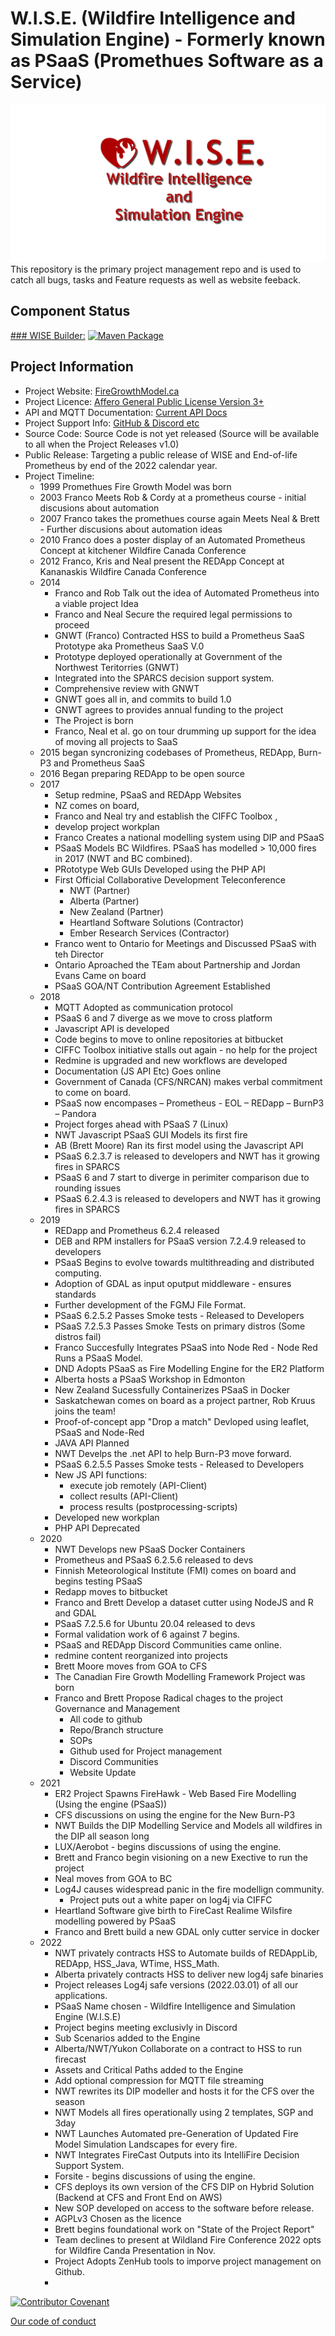 
# W.I.S.E. (Wildfire Intelligence and Simulation Engine) - Formerly known as PSaaS (Promethues Software as a Service)
![WISE social image](wiserepo.png)
This repository is the primary project management repo and is used to catch all bugs, tasks and Feature requests as well as website feeback.


## Component Status

[### WISE Builder:](https://github.com/WISE-Developers/WISE_Builder_Component) [![Maven Package](https://github.com/WISE-Developers/WISE_Builder_Component/actions/workflows/maven-publish.yml/badge.svg)](https://github.com/WISE-Developers/WISE_Builder_Component/actions/workflows/maven-publish.yml)



## Project Information

- Project Website: [FireGrowthModel.ca](https://firegrowthmodel.ca/pages/wise_overview_e.html)
- Project Licence: [Affero General Public License Version 3+](https://www.gnu.org/licenses/agpl-3.0.en.html)
- API and MQTT Documentation: [Current API Docs](https://firegrowthmodel.ca/pages/wise_documentation_e.html)
- Project Support Info: [GitHub & Discord etc](https://firegrowthmodel.ca/pages/wise_support_e.html)
- Source Code: Source Code is not yet released (Source will be available to all when the Project Releases v1.0)
- Public Release: Targeting a public release of WISE and End-of-life Prometheus by end of the 2022 calendar year.
- Project Timeline: 
  - 1999 Promethues Fire Growth Model was born
  - 2003 Franco Meets Rob & Cordy at a prometheus course - initial discusions about automation
  - 2007 Franco takes the promethues course again Meets Neal & Brett - Further discusions about automation ideas
  - 2010 Franco does a poster display of an Automated Prometheus Concept at kitchener Wildfire Canada Conference
  - 2012 Franco, Kris and Neal present the REDApp Concept at Kananaskis Wildfire Canada Conference
  - 2014 
    - Franco and Rob Talk out the idea of Automated Prometheus into a viable project Idea
    - Franco and Neal Secure the required legal permissions to proceed
    - GNWT (Franco) Contracted HSS to build a Prometheus SaaS Prototype aka Prometheus SaaS V.0
    - Prototype deployed operationally at Government of the Northwest Teritorries (GNWT)
    - Integrated into the SPARCS decision support system.
    - Comprehensive review with GNWT 
    - GNWT goes all in, and commits to build 1.0 
    - GNWT agrees to provides annual funding to the project
    - The Project is born
    - Franco, Neal et al. go on tour drumming up support for the idea of moving all projects to SaaS 
  - 2015 began syncronizing codebases of Prometheus, REDApp, Burn-P3 and Prometheus SaaS
  - 2016 Began preparing REDApp to be open source
  - 2017 
    - Setup redmine, PSaaS and REDApp Websites
    - NZ comes on board, 
    - Franco and Neal try and establish the CIFFC Toolbox , 
    - develop project workplan
    - Franco Creates a national modelling system using DIP and PSaaS
    - PSaaS Models BC Wildfires. PSaaS has modelled > 10,000 fires in 2017 (NWT and BC combined).
    - PRototype Web GUIs Developed using the PHP API
    - First Official Collaborative Development Teleconference
      - NWT (Partner)
      - Alberta (Partner)
      - New Zealand (Partner)
      - Heartland Software Solutions (Contractor)
      - Ember Research Services (Contractor)
    - Franco went to Ontario for Meetings and Discussed PSaaS with teh Director
    - Ontario Aproached the TEam about Partnership and Jordan Evans Came on board
    - PSaaS GOA/NT Contribution Agreement Established
  - 2018
    - MQTT Adopted as communication protocol
    - PSaaS 6 and 7 diverge as we move to cross platform
    - Javascript API is developed
    - Code begins to move to online repositories at bitbucket
    - CIFFC Toolbox initiative stalls out again - no help for the project
    - Redmine is upgraded and new workflows are developed
    - Documentation (JS API Etc) Goes online
    - Government of Canada (CFS/NRCAN) makes verbal commitment to come on board.
    - PSaaS now encompases 
      – Prometheus - EOL
      – REDapp
      – BurnP3
      – Pandora
    - Project forges ahead with PSaaS 7 (Linux)
    - NWT Javascript PSaaS GUI Models its first fire
    - AB (Brett Moore) Ran its first model using the Javascript API
    - PSaaS 6.2.3.7 is released to developers and NWT has it growing fires in SPARCS
    - PSaaS 6 and 7 start to diverge in perimiter comparison due to rounding issues
    - PSaaS 6.2.4.3 is released to developers and NWT has it growing fires in SPARCS
  - 2019
    - REDapp and Prometheus 6.2.4 released
    - DEB and RPM installers for PSaaS version 7.2.4.9 released to developers
    - PSaaS Begins to evolve towards multithreading and distributed computing.
    - Adoption of GDAL as input oputput middleware - ensures standards
    - Further development of the FGMJ File Format.
    - PSaaS 6.2.5.2 Passes Smoke tests - Released to Developers
    - PSaaS 7.2.5.3 Passes Smoke Tests on primary distros (Some distros fail)
    - Franco Succesfully Integrates PSaaS into Node Red - Node Red Runs a PSaaS Model.
    - DND Adopts PSaaS as Fire Modelling Engine for the ER2 Platform
    - Alberta hosts a PSaaS Workshop in Edmonton
    - New Zealand Sucessfully Containerizes PSaaS in Docker
    - Saskatchewan comes on board as a project partner, Rob Kruus joins the team!
    - Proof-of-concept app  "Drop a match" Devloped using leaflet, PSaaS and Node-Red
    - JAVA API Planned
    - NWT Develps the .net API to help Burn-P3 move forward. 
    - PSaaS 6.2.5.5 Passes Smoke tests - Released to Developers
    - New JS API functions:
      - execute job remotely (API-Client)
      - collect results (API-Client)
      - process results (postprocessing-scripts)
    - Developed new workplan
    - PHP API Deprecated
  - 2020
    - NWT Develops new PSaaS Docker Containers
    - Prometheus and PSaaS 6.2.5.6 released to devs
    - Finnish Meteorological Institute (FMI) comes on board and begins testing PSaaS
    - Redapp moves to bitbucket
    - Franco and Brett Develop a dataset cutter using NodeJS and R and GDAL
    - PSaaS 7.2.5.6 for Ubuntu 20.04 released to devs
    - Formal validation work of 6 against 7 begins.
    - PSaaS and REDApp Discord Communities came online.
    - redmine content reorganized into projects
    - Brett Moore moves from GOA to CFS
    - The Canadian Fire Growth Modelling Framework Project was born 
    - Franco and Brett Propose Radical chages to the project Governance and Management
      - All code to github
      - Repo/Branch structure
      - SOPs
      - Github used for Project management
      - Discord Communities
      - Website Update
  - 2021
    - ER2 Project Spawns FireHawk - Web Based Fire Modelling (Using the engine (PSaaS))
    - CFS discussions on using the engine for the New Burn-P3
    - NWT Builds the DIP Modelling Service and Models all wildfires in the DIP all season long
    - LUX/Aerobot - begins discussions of using the engine.
    - Brett and Franco begin visioning on a new Exective to run the project
    - Neal moves from GOA to BC
    - Log4J causes widespread panic in the fire modellign community.
      - Project puts out a white paper on log4j via CIFFC      
    - Heartland Software give birth to FireCast Realime Wilsfire modelling powered by PSaaS
    - Franco and Brett build a new GDAL only cutter service in docker
  - 2022
    - NWT privately contracts HSS to Automate builds of REDAppLib, REDApp, HSS_Java, WTime, HSS_Math.
    - Alberta privately contracts HSS to deliver new log4j safe binaries
    - Project releases Log4j safe versions (2022.03.01) of all our applications.
    - PSaaS Name chosen - Wildfire Intelligence and Simulation Engine (W.I.S.E)
    - Project begins meeting exclusivly in Discord
    - Sub Scenarios added to the Engine
    - Alberta/NWT/Yukon Collaborate on a contract to HSS to run firecast
    - Assets and Critical Paths added to the Engine
    - Add optional compression for MQTT file streaming
    - NWT rewrites its DIP modeller and hosts it for the CFS over the season
    - NWT Models all fires operationally using 2 templates, SGP and 3day
    - NWT Launches Automated pre-Generation of Updated Fire Model Simulation Landscapes for every fire.
    - NWT Integrates FireCast Outputs into its IntelliFire Decision Support System.
    - Forsite - begins discussions of using the engine.
    - CFS deploys its own version of the CFS DIP on Hybrid Solution (Backend at CFS and Front End on AWS)
    - New SOP developed on access to the software before release.
    - AGPLv3 Chosen as the licence
    - Brett begins foundational work on "State of the Project Report"
    - Team declines to present at Wildland Fire Conference 2022 opts for Wildfire Canda Presentation in Nov.
    - Project Adopts ZenHub tools to imporve project management on Github.
    - 

[![Contributor Covenant](https://img.shields.io/badge/Contributor%20Covenant-2.1-4baaaa.svg)](code_of_conduct.md)

[Our code of conduct](https://firegrowthmodel.ca/pages/conduct.html)
